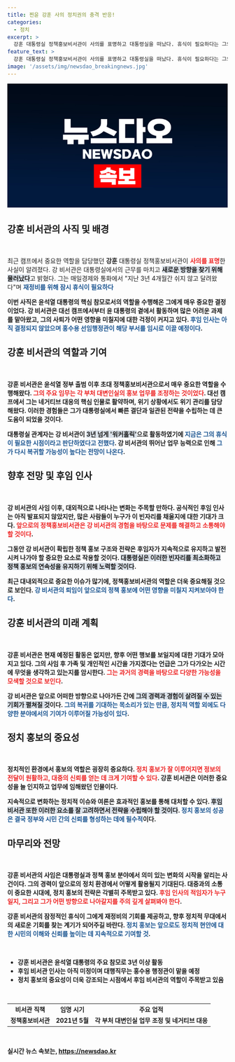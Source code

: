```yaml
---
title: 찐윤 강훈 사의 정치권의 충격 반응!
categories:
  - 정치
excerpt: >
  강훈 대통령실 정책홍보비서관이 사의를 표명하고 대통령실을 떠났다. 휴식이 필요하다는 그의 말 속에는 숨겨진 진실이. 과도한 업무와 정치적 긴장 속, 그가 남긴 자리는 누구로 채워질까?
feature_text: >
  강훈 대통령실 정책홍보비서관이 사의를 표명하고 대통령실을 떠났다. 휴식이 필요하다는 그의 말 속에는 숨겨진 진실이. 과도한 업무와 정치적 긴장 속, 그가 남긴 자리는 누구로 채워질까?
image: '/assets/img/newsdao_breakingnews.jpg'
---
```


<p><img src="/assets/img/newsdao_breakingnews.jpg" alt="ontimetimes 속보" /></p>

<h2 data-ke-size="size26">강훈 비서관의 사직 및 배경</h2>

<p data-ke-size="size16">&nbsp;</p>

<p>최근 캠프에서 중요한 역할을 담당했던 <b>강훈</b> 대통령실 정책홍보비서관이 <b><span style="color: #ee2323;">사의를 표명</span></b>한 사실이 알려졌다. 강 비서관은 대통령실에서의 근무를 마치고 <b><span style="background-color: #21538527;">새로운 방향을 찾기 위해 물러났다</span></b>고 밝혔다. 그는 매일경제와 통화에서 "지난 3년 4개월간 쉬지 않고 달려왔다"며 <b><span style="color: #1a5490;">재정비를 위해 잠시 휴식이 필요하다</span></b고 강조했다. </p>

<p>이번 사직은 윤석열 대통령의 핵심 참모로서의 역할을 수행해온 그에게 매우 중요한 결정이었다. 강 비서관은 대선 캠프에서부터 윤 대통령의 곁에서 활동하며 많은 어려운 과제를 맡아왔고, 그의 사퇴가 어떤 영향을 미칠지에 대한 걱정이 커지고 있다. <b><span style="color: #1a5490;">후임 인사는 아직 결정되지 않았으며 홍수용 선임행정관이 해당 부서를 임시로 이끌 예정이다</span></b>. </p>

<h2 data-ke-size="size26">강훈 비서관의 역할과 기여</h2>

<p data-ke-size="size16">&nbsp;</p>

<p>강훈 비서관은 <b>윤석열 정부 출범 이후 초대 정책홍보비서관</b>으로서 매우 중요한 역할을 수행해왔다. <b><span style="color: #ee2323;">그의 주요 임무는 각 부처 대변인실의 홍보 업무를 조정하는 것이었다</span></b>. 대선 캠프에서 그는 네거티브 대응의 핵심 인물로 활약하며, 위기 상황에서도 위기 관리를 담당해왔다. 이러한 경험들은 그가 대통령실에서 빠른 결단과 일관된 전략을 수립하는 데 큰 도움이 되었을 것이다.</p>

<p>대통령실 관계자는 강 비서관이 <b><span style="background-color: #21538527;">3년 넘게 '워커홀릭'</span></b>으로 활동하였기에 <b><span style="color: #1a5490;">지금은 그의 휴식이 필요한 시점이라고 판단하였다고 전했다</span></b>. 강 비서관의 뛰어난 업무 능력으로 인해 <b><span style="color: #1a5490;">그가 다시 복귀할 가능성이 높다는 전망이 나온다</span></b>.</p>

<h2 data-ke-size="size26">향후 전망 및 후임 인사</h2>

<p data-ke-size="size16">&nbsp;</p>

<p>강 비서관의 사임 이후, 대외적으로 나타나는 변화는 주목할 만하다. <b>공식적인 후임 인사는 아직 발표되지 않았지만</b>, 많은 사람들이 누구가 이 빈자리를 채울지에 대한 기대가 크다. <b><span style="color: #ee2323;">앞으로의 정책홍보비서관은 강 비서관의 경험을 바탕으로 문제를 해결하고 소통해야 할 것이다</span></b>. </p>

<p>그동안 강 비서관이 확립한 정책 홍보 구조와 전략은 후임자가 지속적으로 유지하고 발전시켜 나가야 할 중요한 요소로 작용할 것이다. <b><span style="background-color: #21538527;">대통령실은 이러한 빈자리를 최소화하고 정책 홍보의 연속성을 유지하기 위해 노력할 것이다</span></b>. </p>

<p>최근 대내외적으로 중요한 이슈가 많기에, 정책홍보비서관의 역할은 더욱 중요해질 것으로 보인다. <b><span style="color: #1a5490;">강 비서관의 퇴임이 앞으로의 정책 홍보에 어떤 영향을 미칠지 지켜보아야 한다</span></b>.</p>

<h2 data-ke-size="size26">강훈 비서관의 미래 계획</h2>

<p data-ke-size="size16">&nbsp;</p>

<p>강훈 비서관은 <b>현재 예정된 활동은 없지만</b>, 향후 어떤 행보를 보일지에 대한 기대가 모아지고 있다. 그의 사임 후 가족 및 개인적인 시간을 가지겠다는 언급은 그가 다가오는 시간에 무엇을 생각하고 있는지를 암시한다. <b><span style="color: #ee2323;">그는 과거의 경력을 바탕으로 다양한 가능성을 모색할 것으로 보인다</span></b>. </p>

<p>강 비서관은 앞으로 어떠한 방향으로 나아가든 간에 <b><span style="background-color: #21538527;">그의 경력과 경험이 살려질 수 있는 기회가 펼쳐질 것</span></b>이다. <b><span style="color: #1a5490;">그의 복귀를 기대하는 목소리가 있는 만큼, 정치적 역할 외에도 다양한 분야에서의 기여가 이루어질 가능성이 있다</span></b>.</p>

<h2 data-ke-size="size26">정치 홍보의 중요성</h2>

<p data-ke-size="size16">&nbsp;</p>

<p>정치적인 환경에서 <b>홍보의 역할은 굉장히 중요</b>하다. <b><span style="color: #ee2323;">정치 홍보가 잘 이루어지면 정보의 전달이 원활하고, 대중의 신뢰를 얻는 데 크게 기여할 수 있다</span></b>. 강훈 비서관은 이러한 중요성을 늘 인지하고 업무에 임해왔던 인물이다. </p>

<p>지속적으로 변화하는 정치적 이슈와 여론은 효과적인 홍보를 통해 대처할 수 있다. <b><span style="background-color: #21538527;">후임 비서관 또한 이러한 요소를 잘 고려하면서 전략을 수립해야 할 것이다</span></b>. <b><span style="color: #1a5490;">정치 홍보의 성공은 결국 정부와 시민 간의 신뢰를 형성하는 데에 필수적</span></b>이다.</p>

<h2 data-ke-size="size26">마무리와 전망</h2>

<p data-ke-size="size16">&nbsp;</p>

<p>강훈 비서관의 사임은 대통령실과 정책 홍보 분야에서 의미 있는 변화의 시작을 알리는 사건이다. <b>그의 경력이 앞으로의 정치 환경에서 어떻게 활용될지 기대된다</b>. 대중과의 소통이 중요한 시대에, 정치 홍보의 전략은 각별히 주목받고 있다. <b><span style="color: #ee2323;">후임 인사의 적임자가 누구일지, 그리고 그가 어떤 방향으로 나아갈지를 주의 깊게 살펴봐야 한다</span></b>.</p>

<p>강훈 비서관의 잠정적인 휴식이 그에게 재정비의 기회를 제공하고, 향후 정치적 무대에서의 새로운 기회를 찾는 계기가 되어주길 바란다. <b><span style="color: #1a5490;">정치 홍보는 앞으로도 정치적 현안에 대한 시민의 이해와 신뢰를 높이는 데 지속적으로 기여할 것</span></b>. </p>

<p data-ke-size="size16">&nbsp;</p>

<ul>
    <li>강훈 비서관은 윤석열 대통령의 주요 참모로 3년 이상 활동</li>
    <li>후임 비서관 인사는 아직 미정이며 대행직무는 홍수용 행정관이 맡을 예정</li>
    <li>정치 홍보의 중요성이 더욱 강조되는 시점에서 후임 비서관의 역할이 주목받고 있음</li>
</ul>

<p data-ke-size="size16">&nbsp;</p>

<table>
    <tr>
        <td style="text-align: center; height: 17px;"><b>비서관 직책</b></td>
        <td style="text-align: center; height: 17px;"><b>임명 시기</b></td>
        <td style="text-align: center; height: 17px;"><b>주요 업적</b></td>
    </tr>
    <tr>
        <td style="text-align: center; height: 17px;"><b>정책홍보비서관</b></td>
        <td style="text-align: center; height: 17px;"><b>2021년 5월</b></td>
        <td style="text-align: center; height: 17px;"><b>각 부처 대변인실 업무 조정 및 네거티브 대응</b></td>
    </tr>
</table>

<p data-ke-size="size16">&nbsp;</p>
실시간 뉴스 속보는, <a href="https://newsdao.kr" rel="dofollow">https://newsdao.kr</a>


